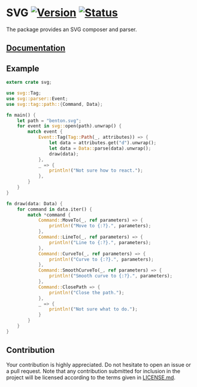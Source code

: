 # SVG [![Version][version-img]][version-url] [![Status][status-img]][status-url]

The package provides an SVG composer and parser.

## [Documentation][doc]

## Example

```rust
extern crate svg;

use svg::Tag;
use svg::parser::Event;
use svg::tag::path::{Command, Data};

fn main() {
    let path = "benton.svg";
    for event in svg::open(path).unwrap() {
        match event {
            Event::Tag(Tag::Path(_, attributes)) => {
                let data = attributes.get("d").unwrap();
                let data = Data::parse(data).unwrap();
                draw(data);
            },
            _ => {
                println!("Not sure how to react.");
            },
        }
    }
}

fn draw(data: Data) {
    for command in data.iter() {
        match *command {
            Command::MoveTo(_, ref parameters) => {
                println!("Move to {:?}.", parameters);
            },
            Command::LineTo(_, ref parameters) => {
                println!("Line to {:?}.", parameters);
            },
            Command::CurveTo(_, ref parameters) => {
                println!("Curve to {:?}.", parameters);
            },
            Command::SmoothCurveTo(_, ref parameters) => {
                println!("Smooth curve to {:?}.", parameters);
            },
            Command::ClosePath => {
                println!("Close the path.");
            },
            _ => {
                println!("Not sure what to do.");
            }
        }
    }
}
```

## Contribution

Your contribution is highly appreciated. Do not hesitate to open an issue or a
pull request. Note that any contribution submitted for inclusion in the project
will be licensed according to the terms given in [LICENSE.md](LICENSE.md).

[doc]: https://bodoni.github.io/svg
[status-img]: https://travis-ci.org/bodoni/svg.svg?branch=master
[status-url]: https://travis-ci.org/bodoni/svg
[version-img]: https://img.shields.io/crates/v/svg.svg
[version-url]: https://crates.io/crates/svg
